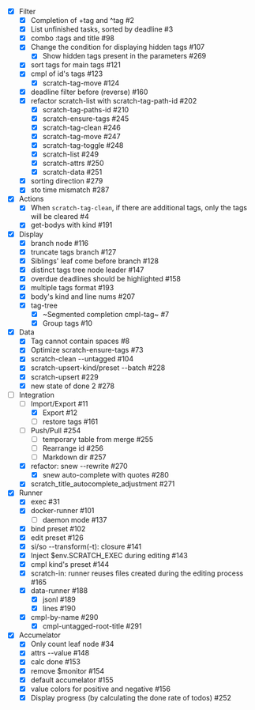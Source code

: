 - [x] Filter
  - [x] Completion of +tag and ^tag #2
  - [x] List unfinished tasks, sorted by deadline #3
  - [x] combo :tags and title #98
  - [x] Change the condition for displaying hidden tags #107
    - [x] Show hidden tags present in the parameters #269
  - [x] sort tags for main tags #121
  - [x] cmpl of id's tags #123
    - [x] scratch-tag-move #124
  - [x] deadline filter before (reverse) #160
  - [x] refactor scratch-list with scratch-tag-path-id #202
    - [x] scratch-tag-paths-id #210
    - [x] scratch-ensure-tags #245
    - [x] scratch-tag-clean #246
    - [x] scratch-tag-move #247
    - [x] scratch-tag-toggle #248
    - [x] scratch-list #249
    - [x] scratch-attrs #250
    - [x] scratch-data #251
  - [x] sorting direction #279
  - [x] sto time mismatch #287
- [x] Actions
  - [x] When `scratch-tag-clean`, if there are additional tags, only the tags will be cleared #4
  - [x] get-bodys with kind #191
- [x] Display
  - [x] branch node #116
  - [x] truncate tags branch #127
  - [x] Siblings' leaf come before branch #128
  - [x] distinct tags tree node leader #147
  - [x] overdue deadlines should be highlighted #158
  - [x] multiple tags format #193
  - [x] body's kind and line nums #207
  - [x] tag-tree
    - [x] ~Segmented completion cmpl-tag~ #7
    - [x] Group tags #10
- [x] Data
  - [x] Tag cannot contain spaces #8
  - [x] Optimize scratch-ensure-tags #73
  - [x] scratch-clean --untagged #104
  - [x] scratch-upsert-kind/preset --batch #228
  - [x] scratch-upsert #229
  - [x] new state of done 2 #278
- [ ] Integration
  - [ ] Import/Export #11
    - [x] Export #12
    - [ ] restore tags #161
  - [ ] Push/Pull #254
    - [ ] temporary table from merge #255
    - [ ] Rearrange id #256
    - [ ] Markdown dir #257
  - [x] refactor: snew --rewrite #270
    - [x] snew auto-complete with quotes #280
  - [x] scratch_title_autocomplete_adjustment #271
- [x] Runner
  - [x] exec #31
  - [x] docker-runner #101
    - [ ] daemon mode #137
  - [x] bind preset #102
  - [x] edit preset #126
  - [x] si/so --transform(-t): closure #141
  - [x] Inject $env.SCRATCH_EXEC during editing #143
  - [x] cmpl kind's preset #144
  - [x] scratch-in: runner reuses files created during the editing process #165
  - [x] data-runner #188
    - [x] jsonl #189
    - [x] lines #190
  - [x] cmpl-by-name #290
    - [x] cmpl-untagged-root-title #291
- [x] Accumelator
  - [x] Only count leaf node #34
  - [x] attrs --value #148
  - [x] calc done #153
  - [x] remove $monitor #154
  - [x] default accumelator #155
  - [x] value colors for positive and negative #156
  - [x] Display progress (by calculating the done rate of todos) #252